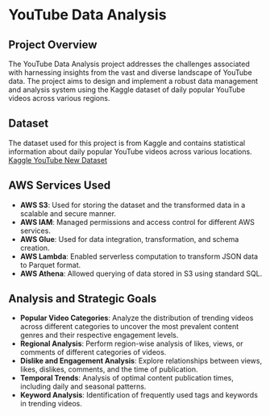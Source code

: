 # YouTube Data Analysis

## Project Overview
The YouTube Data Analysis project addresses the challenges associated with harnessing insights from the vast and diverse landscape of YouTube data. The project aims to design and implement a robust data management and analysis system using the Kaggle dataset of daily popular YouTube videos across various regions.

## Dataset
The dataset used for this project is from Kaggle and contains statistical information about daily popular YouTube videos across various locations. [Kaggle YouTube New Dataset](https://www.kaggle.com/datasets/datasnaek/youtube-new)

## AWS Services Used
- **AWS S3**: Used for storing the dataset and the transformed data in a scalable and secure manner.
- **AWS IAM**: Managed permissions and access control for different AWS services.
- **AWS Glue**: Used for data integration, transformation, and schema creation.
- **AWS Lambda**: Enabled serverless computation to transform JSON data to Parquet format.
- **AWS Athena**: Allowed querying of data stored in S3 using standard SQL.

## Analysis and Strategic Goals
- **Popular Video Categories**: Analyze the distribution of trending videos across different categories to uncover the most prevalent content genres and their respective engagement levels.
- **Regional Analysis**: Perform region-wise analysis of likes, views, or comments of different categories of videos.
- **Dislike and Engagement Analysis**: Explore relationships between views, likes, dislikes, comments, and the time of publication.
- **Temporal Trends**: Analysis of optimal content publication times, including daily and seasonal patterns.
- **Keyword Analysis**: Identification of frequently used tags and keywords in trending videos.
